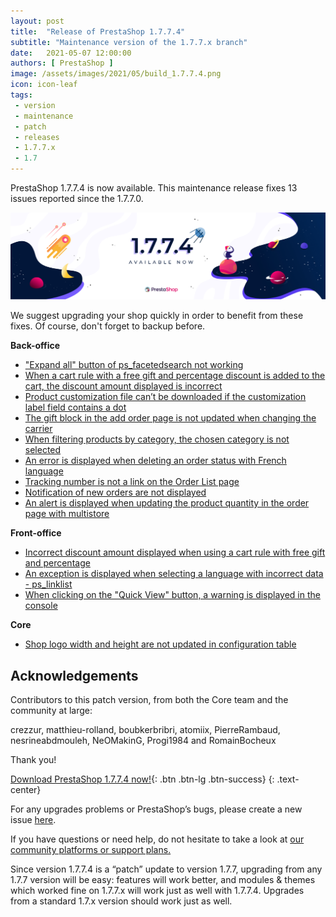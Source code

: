 ```yaml
---
layout: post
title:  "Release of PrestaShop 1.7.7.4"
subtitle: "Maintenance version of the 1.7.7.x branch"
date:   2021-05-07 12:00:00
authors: [ PrestaShop ]
image: /assets/images/2021/05/build_1.7.7.4.png
icon: icon-leaf
tags:
 - version
 - maintenance
 - patch
 - releases
 - 1.7.7.x
 - 1.7
---
```


PrestaShop 1.7.7.4 is now available. This maintenance release fixes 13 issues reported since the 1.7.7.0.

![1.7.7.4 is available!](/assets/images/2021/05/build_1.7.7.4.png)

We suggest upgrading your shop quickly in order to benefit from these fixes. Of course, don't forget to backup before.

**Back-office**
- ["Expand all" button of ps_facetedsearch not working](https://github.com/PrestaShop/PrestaShop/issues/23558)
- [When a cart rule with a free gift and percentage discount is added to the cart, the discount amount displayed is incorrect](https://github.com/PrestaShop/PrestaShop/issues/22948)
- [Product customization file can’t be downloaded if the customization label field contains a dot](https://github.com/PrestaShop/PrestaShop/issues/24036)
- [The gift block in the add order page is not updated when changing the carrier](https://github.com/PrestaShop/PrestaShop/issues/23751)
- [When filtering products by category, the chosen category is not selected](https://github.com/PrestaShop/PrestaShop/issues/23847)
- [An error is displayed when deleting an order status with French language](https://github.com/PrestaShop/PrestaShop/issues/23379)
- [Tracking number is not a link on the Order List page](https://github.com/PrestaShop/PrestaShop/issues/23401)
- [Notification of new orders are not displayed](https://github.com/PrestaShop/PrestaShop/issues/23573)
- [An alert is displayed when updating the product quantity in the order page with multistore](https://github.com/PrestaShop/PrestaShop/issues/21987)

**Front-office**
- [Incorrect discount amount displayed when using a cart rule with free gift and percentage](https://github.com/PrestaShop/PrestaShop/issues/22946)
- [An exception is displayed when selecting a language with incorrect data - ps_linklist](https://github.com/PrestaShop/PrestaShop/issues/23506)
- [When clicking on the "Quick View" button, a warning is displayed in the console](https://github.com/PrestaShop/PrestaShop/issues/21228)

**Core**
- [Shop logo width and height are not updated in configuration table](https://github.com/PrestaShop/PrestaShop/issues/23733)

## Acknowledgements

Contributors to this patch version, from both the Core team and the community at large: 

crezzur, matthieu-rolland, boubkerbribri, atomiix, PierreRambaud, nesrineabdmouleh, NeOMakinG, Progi1984 and RomainBocheux 

Thank you!

[Download PrestaShop 1.7.7.4 now!](https://www.prestashop.com/en/download){: .btn .btn-lg .btn-success}
{: .text-center}

For any upgrades problems or PrestaShop’s bugs, please create a new issue [here](https://github.com/PrestaShop/PrestaShop/issues/new/choose).


If you have questions or need help, do not hesitate to take a look at [our community platforms or support plans.](https://devdocs.prestashop.com/1.7/faq/i-need-help/)

Since version 1.7.7.4 is a “patch” update to version 1.7.7, upgrading from any 1.7.7 version will be easy: features will work better, and modules & themes which worked fine on 1.7.7.x will work just as well with 1.7.7.4. Upgrades from a standard 1.7.x version should work just as well.
